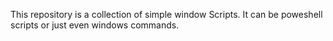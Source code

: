 This repository is a collection of simple window Scripts. It can be poweshell scripts or just even windows commands.
